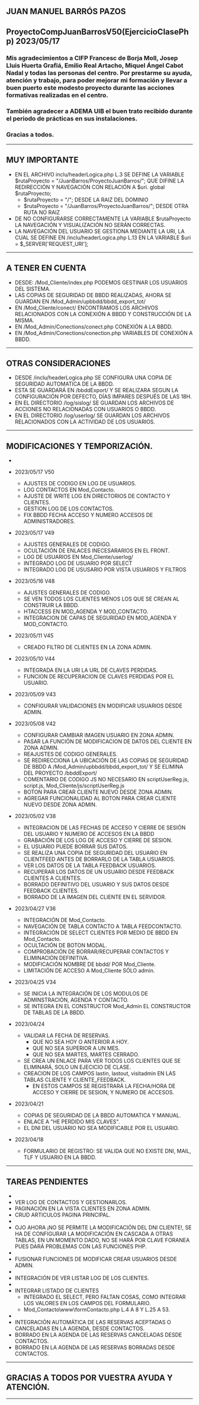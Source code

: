 ## JUAN MANUEL BARRÓS PAZOS
## ProyectoCompJuanBarrosV50(EjercicioClasePhp) 2023/05/17
### Mis agradecimientos a CIFP Francesc de Borja Moll, Josep Lluis Huerta Grafiá, Emilio Real Artacho, Miquel Ángel Cabot Nadal y todas las personas del centro. Por prestarme su ayuda, atención y trabajo, para poder mejorar mi formación y llevar a buen puerto este modesto proyecto durante las acciones formativas realizadas en el centro.
### También agradecer a ADEMA UIB el buen trato recibido durante el periodo de prácticas en sus instalaciones.
### Gracias a todos.
----

## MUY IMPORTANTE
- EN EL ARCHIVO inclu/headerLogica.php L.3 SE DEFINE LA VARIABLE $rutaProyecto = "/JuanBarros/ProyectoJuanBarros/"; QUE DIFINE LA REDIRECCIÓN Y NAVEGACIÓN CON RELACIÓN A $uri.
    global $rutaProyecto;
    - $rutaProyecto = "/"; DESDE LA RAIZ DEL DOMINIO
    - $rutaProyecto = "/JuanBarros/ProyectoJuanBarros/"; DESDE OTRA RUTA NO RAIZ
- DE NO CONFIGURARSE CORRECTAMENTE LA VARIABLE $rutaProyecto LA NAVEGACIÓN Y VISUALIZACIÓN NO SERÁN CORRECTAS.
- LA NAVEGACIÓN DEL USUARIO SE GESTIONA MEDIANTE LA URI, LA CUAL SE DEFINE EN /inclu/headerLogica.php L.13 EN LA VARIABLE $uri = $_SERVER['REQUEST_URI'];

----

## A TENER EN CUENTA 
- DESDE: /Mod_Cliente/index.php PODEMOS GESTINAR LOS USUARIOS DEL SISTEMA.
- LAS COPIAS DE SEGURIDAD DE BBDD REALIZADAS, AHORA SE GUARDAN EN /Mod_Admin/upbbdd/bbdd_export_tot/
- EN /Mod_Cliente/conect/ ENCONTRAMOS LOS ARCHIVOS RELACIONADOS CON LA CONEXIÓN A BBDD Y CONSTRUCCIÓN DE LA MISMA.
- EN /Mod_Admin/Conections/conect.php CONEXIÓN A LA BBDD.
- EN /Mod_Admin/Conections/conection.php VARIABLES DE CONEXIÓN A BBDD.

----

## OTRAS CONSIDERACIONES
- DESDE /inclu/headerLogica.php SE CONFIGURA UNA COPIA DE SEGURIDAD AUTOMATICA DE LA BBDD.
- ESTA SE GUARDARÁ EN /bbddExport/ Y SE REALIZARA SEGUN LA CONFIGURACIÓN POR DEFECTO, DÍAS IMPARES DESPUÉS DE LAS 18H.
- EN EL DIRECTORIO /log/sislog/ SE GUARDAN LOS ARCHIVOS DE ACCIONES NO RELACIONADAS CON USUARIOS O BBDD.
- EN EL DIRECTORIO /log/userlog/ SE GUARDAN LOS ARCHIVOS RELACIONADOS CON LA ACTIVIDAD DE LOS USUARIOS.

----

## MODIFICACIONES Y TEMPORIZACIÓN.
- 
- 2023/05/17 V50
    - AJUSTES DE CODIGO EN LOG DE USUARIOS.
    - LOG CONTACTOS EN Mod_Contacto.
    - AJUSTE DE WRITE LOG EN DIRECTORIOS DE CONTACTO Y CLIENTES.
    - GESTION LOG DE LOS CONTACTOS.
    - FIX BBDD FECHA ACCESO Y NUMERO ACCESOS DE ADMINISTRADORES.
- 2023/05/17 V49
    - AJUSTES GENERALES DE CODIGO.
    - OCULTACIÓN DE ENLACES INECESARARIOS EN EL FRONT.
    - LOG DE USUARIOS EN Mod_Cliente/userlog/
    - INTEGRADO LOG DE USUARIO POR SELECT
    - INTEGRADO LOG DE USUSARIO POR VISTA USUARIOS Y FILTROS

- 2023/05/16 V48
    - AJUSTES GENERALES DE CODIGO.
    - SE VEN TODOS LOS CLIENTES MENOS LOS QUE SE CREAN AL CONSTRUIR LA BBDD.
    - HTACCESS EN MOD_AGENDA Y MOD_CONTACTO.
    - INTEGRACION DE CAPAS DE SEGURIDAD EN MOD_AGENDA Y MOD_CONTACTO.

- 2023/05/11 V45
    - CREADO FILTRO DE CLIENTES EN LA ZONA ADMIN.

- 2023/05/10 V44
    - INTEGRADA EN LA URI LA URL DE CLAVES PERDIDAS.
    - FUNCION DE RECUPERACION DE CLAVES PERDIDAS POR EL USUARIO.

- 2023/05/09 V43
    - CONFIGURAR VALIDACIONES EN MODIFICAR USUARIOS DESDE ADMIN.

- 2023/05/08 V42
    - CONFIGURAR CAMBIAR IMAGEN USUARIO EN ZONA ADMIN.  
    - PASAR LA FUNCIÓN DE MODIFICACION DE DATOS DEL CLIENTE EN ZONA ADMIN.
    - REAJUSTES DE CODIGO GENERALES.
    - SE REDIRECCIONA LA UBICACIÓN DE LAS COPIAS DE SEGURIDAD DE BBDD A /Mod_Admin/upbbdd/bbdd_export_tot/ Y SE ELIMINA DEL PROYECTO /bbddExport/
    - COMENTARIO DE CODIGO JS NO NECESARIO EN scriptUserReg.js, script.js, Mod_Cliente/js/scriptUserReg.js
    - BOTON PARA CREAR CLIENTE NUEVO DESDE ZONA ADMIN.
    - AGREGAR FUNCIONALIDAD AL BOTON PARA CREAR CLIENTE NUEVO DESDE ZONA ADMIN.

- 2023/05/02 V38
    - INTEGRACION DE LAS FECHAS DE ACCESO Y CIERRE DE SESIÓN DEL USUARIO Y NUMERO DE ACCESOS EN LA BBDD
    - GRABACIÓN DE LOS LOG DE ACCESO Y CIERRE DE SESION.
    - EL USUARIO PUEDE BORRAR SUS DATOS.
    - SE REALIZA UNA COPIA DE SEGURIDAD DEL USUARIO EN CLIENTFEED ANTES DE BORRARLO DE LA TABLA USUARIOS.
    - VER LOS DATOS DE LA TABLA FEEDBACK USUARIOS.
    - RECUPERAR LOS DATOS DE UN USUARIO DESDE FEEDBACK CLIENTES A CLIENTES.
    - BORRADO DEFINITIVO DEL USUARIO Y SUS DATOS DESDE FEEDBACK CLIENTES.
    - BORRADO DE LA IMAGEN DEL CLIENTE EN EL SERVIDOR.

- 2023/04/27 V36
    - INTEGRACIÓN DE Mod_Contacto.
    - NAVEGACIÓN DE TABLA CONTACTO A TABLA FEEDCONTACTO.
    - INTEGRACIÓN DE SELECT CLIENTES POR MEDIO DE BBDD EN Mod_Contacto.
    - OCULTACIÓN DE BOTON MODAL.
    - COMPROBACIÓN DE BORRAR/RECUPERAR CONTACTOS Y ELIMINACIÓN DEFINITIVA.
    - MODIFICACIÓN NOMBRE DE bbdd/ POR Mod_Cliente.
    - LIMITACIÓN DE ACCESO A Mod_Cliente SÓLO admin.

- 2023/04/25 V34
    - SE INICIA LA INTEGRACIÓN DE LOS MODULOS DE ADMINSTRACIÓN, AGENDA Y CONTACTO.
    - SE INTEGRA EN EL CONSTRUCTOR Mod_Admin EL CONSTRUCTOR DE TABLAS DE LA BBDD.

- 2023/04/24 
    - VALIDAR LA FECHA DE RESERVAS.
        - QUE NO SEA HOY O ANTERIOR A HOY.
        - QUE NO SEA SUPERIOR A UN MES.
        - QUE NO SEA MARTES, MARTES CERRADO.
    - SE CREA UN ENLACE PARA VER TODOS LOS CLIENTES QUE SE ELIMINARÁ, SOLO UN EJECICIO DE CLASE.
    - CREACION DE LOS CAMPOS lastin, lastout, visitadmin EN LAS TABLAS CLIENTE Y CLIENTE_FEEDBACK.
        - EN ESTOS CAMPOS SE REGISTRARÁ LA FECHA/HORA DE ACCESO Y CIERRE DE SESION, Y NUMERO DE ACCESOS.

- 2023/04/21 
    - COPIAS DE SEGURIDAD DE LA BBDD AUTOMATICA Y MANUAL.
    - ENLACE A "HE PERDIDO MIS CLAVES".
    - EL DNI DEL USUARIO NO SEA MODIFICABLE POR EL USUARIO.

- 2023/04/18 
    - FORMULARIO DE REGISTRO: SE VALIDA QUE NO EXISTE DNI, MAIL, TLF Y USUARIO EN LA BBDD.

----

## TAREAS PENDIENTES
- 
- VER LOG DE CONTACTOS Y GESTIONARLOS.
- PAGINACIÓN EN LA VISTA CLIENTES EN ZONA ADMIN.
- CRUD ARTICULOS PAGINA PRINCIPAL.
- 
- OJO AHORA ¡NO SE PERMITE LA MODIFICACIÓN DEL DNI CLIENTE!, SE HA DE CONFIGURAR LA MODIFICACIÓN EN CASCADA A OTRAS TABLAS, EN UN MOMENTO DADO, NO SE HARÁ POR CLAVE FORANEA PUES DARÁ PROBLEMAS CON LAS FUNCIONES PHP.
- 
- FUSIONAR FUNCIONES DE MODIFICAR CREAR USUARIOS DESDE ADMIN.
- 
- INTEGRACIÓN DE VER LISTAR LOG DE LOS CLIENTES.
- 
- INTEGRAR LISTADO DE CLIENTES
    - INTEGRADO EL SELECT, PERO FALTAN COSAS, COMO INTEGRAR LOS VALORES EN LOS CAMPOS DEL FORMULARIO. 
    - Mod_Contacto\www\formContacto.php L.4 A 8 Y L.25 A 53. 
- 
- INTEGRACIÓN AUTOMÁTICA DE LAS RESERVAS ACEPTADAS O CANCELADAS EN LA AGENDA, DESDE CONTACTOS.
- BORRADO EN LA AGENDA DE LAS RESERVAS CANCELADAS DESDE CONTACTOS.
- BORRADO EN LA AGENDA DE LAS RESERVAS BORRADAS DESDE CONTACTOS.

----

## GRACIAS A TODOS POR VUESTRA AYUDA Y ATENCIÓN.

----